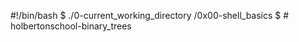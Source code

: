 #!/bin/bash
$ ./0-current_working_directory
/0x00-shell_basics
$
#   h o l b e r t o n s c h o o l - b i n a r y _ t r e e s  
 